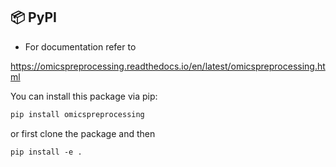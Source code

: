 ## 📦 PyPI
- For documentation refer to

https://omicspreprocessing.readthedocs.io/en/latest/omicspreprocessing.html

You can install this package via pip:

```bash
pip install omicspreprocessing
```

or first clone the package and then

```
pip install -e .


```
